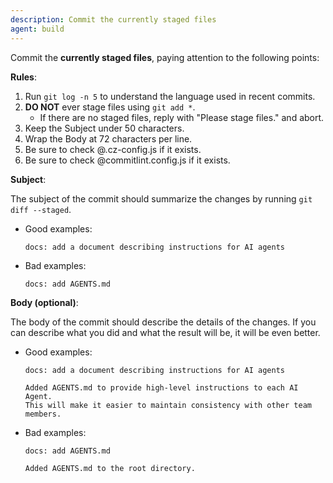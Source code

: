 ```yaml
---
description: Commit the currently staged files
agent: build
---
```


Commit the **currently staged files**, paying attention to the following points:

**Rules**:

1. Run `git log -n 5` to understand the language used in recent commits.
2. **DO NOT** ever stage files using `git add *`.
   - If there are no staged files, reply with "Please stage files." and abort.
3. Keep the Subject under 50 characters.
4. Wrap the Body at 72 characters per line.
5. Be sure to check @.cz-config.js if it exists.
6. Be sure to check @commitlint.config.js if it exists.

**Subject**:

The subject of the commit should summarize the changes by running
`git diff --staged`.

- Good examples:

  ```gitcommit
  docs: add a document describing instructions for AI agents
  ```

- Bad examples:
  ```gitcommit
  docs: add AGENTS.md
  ```

**Body (optional)**:

The body of the commit should describe the details of the changes. If you can
describe what you did and what the result will be, it will be even better.

- Good examples:

  ```gitcommit
  docs: add a document describing instructions for AI agents

  Added AGENTS.md to provide high-level instructions to each AI Agent.
  This will make it easier to maintain consistency with other team members.
  ```

- Bad examples:

  ```gitcommit
  docs: add AGENTS.md

  Added AGENTS.md to the root directory.
  ```
